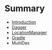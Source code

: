 # Summary

* [Introduction](README.md)
* [Dagger](chapter1.md)
* [LocationManager](locationmanager.md)
* [Gradle](gradle.md)
* MultiDex

